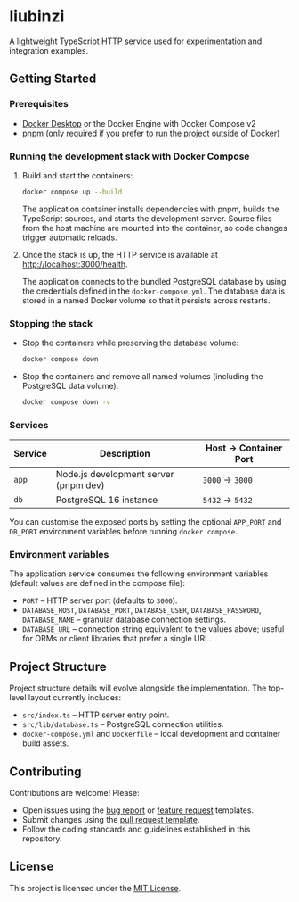 # liubinzi

A lightweight TypeScript HTTP service used for experimentation and integration examples.

## Getting Started

### Prerequisites

- [Docker Desktop](https://www.docker.com/products/docker-desktop/) or the Docker Engine with Docker Compose v2
- [pnpm](https://pnpm.io/) (only required if you prefer to run the project outside of Docker)

### Running the development stack with Docker Compose

1. Build and start the containers:

   ```bash
   docker compose up --build
   ```

   The application container installs dependencies with pnpm, builds the TypeScript sources, and starts the development server. Source files from the host machine are mounted into the container, so code changes trigger automatic reloads.

2. Once the stack is up, the HTTP service is available at [http://localhost:3000/health](http://localhost:3000/health).

   The application connects to the bundled PostgreSQL database by using the credentials defined in the `docker-compose.yml`. The database data is stored in a named Docker volume so that it persists across restarts.

### Stopping the stack

- Stop the containers while preserving the database volume:

  ```bash
  docker compose down
  ```

- Stop the containers and remove all named volumes (including the PostgreSQL data volume):

  ```bash
  docker compose down -v
  ```

### Services

| Service | Description | Host → Container Port |
| ------- | ----------- | --------------------- |
| `app`   | Node.js development server (pnpm dev) | `3000` → `3000` |
| `db`    | PostgreSQL 16 instance                 | `5432` → `5432` |

You can customise the exposed ports by setting the optional `APP_PORT` and `DB_PORT` environment variables before running `docker compose`.

### Environment variables

The application service consumes the following environment variables (default values are defined in the compose file):

- `PORT` – HTTP server port (defaults to `3000`).
- `DATABASE_HOST`, `DATABASE_PORT`, `DATABASE_USER`, `DATABASE_PASSWORD`, `DATABASE_NAME` – granular database connection settings.
- `DATABASE_URL` – connection string equivalent to the values above; useful for ORMs or client libraries that prefer a single URL.

## Project Structure

Project structure details will evolve alongside the implementation. The top-level layout currently includes:

- `src/index.ts` – HTTP server entry point.
- `src/lib/database.ts` – PostgreSQL connection utilities.
- `docker-compose.yml` and `Dockerfile` – local development and container build assets.

## Contributing

Contributions are welcome! Please:

- Open issues using the [bug report](.github/ISSUE_TEMPLATE/bug_report.md) or [feature request](.github/ISSUE_TEMPLATE/feature_request.md) templates.
- Submit changes using the [pull request template](.github/PULL_REQUEST_TEMPLATE.md).
- Follow the coding standards and guidelines established in this repository.

## License

This project is licensed under the [MIT License](LICENSE).
